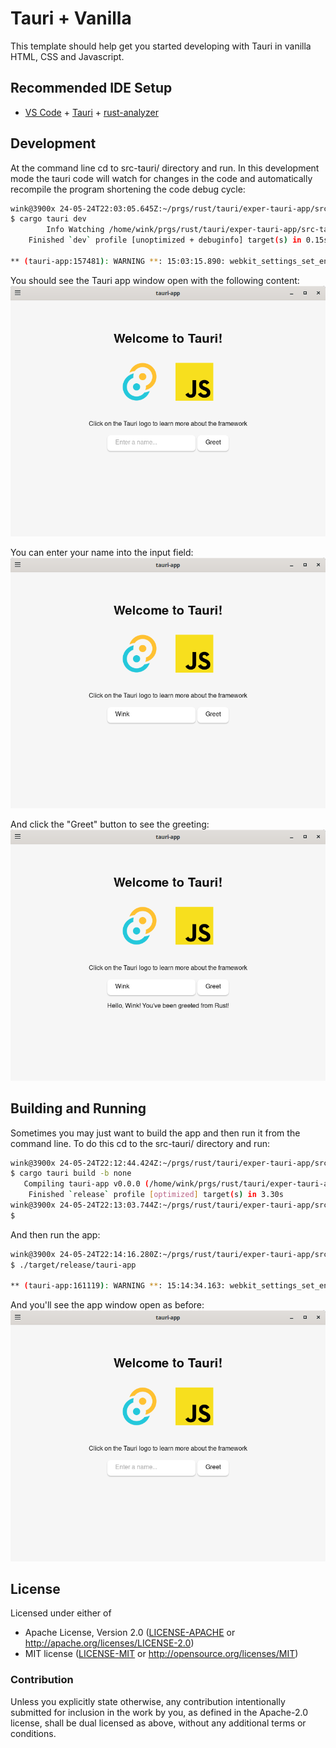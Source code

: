 # Tauri + Vanilla

This template should help get you started developing with Tauri in vanilla HTML, CSS and Javascript.


## Recommended IDE Setup

- [VS Code](https://code.visualstudio.com/) + [Tauri](https://marketplace.visualstudio.com/items?itemName=tauri-apps.tauri-vscode) + [rust-analyzer](https://marketplace.visualstudio.com/items?itemName=rust-lang.rust-analyzer)

## Development

At the command line cd to src-tauri/ directory and run. In this
development mode the tauri code will watch for changes in the
code and automatically recompile the program shortening the
code debug cycle:
```bash
wink@3900x 24-05-24T22:03:05.645Z:~/prgs/rust/tauri/exper-tauri-app/src-tauri (main)
$ cargo tauri dev
        Info Watching /home/wink/prgs/rust/tauri/exper-tauri-app/src-tauri for changes...
    Finished `dev` profile [unoptimized + debuginfo] target(s) in 0.15s

** (tauri-app:157481): WARNING **: 15:03:15.890: webkit_settings_set_enable_offline_web_application_cache is deprecated and does nothing.
```

You should see the Tauri app window open with the following content:
![Image tauri-app](/assets/tauri-app-1.png)

You can enter your name into the input field:
![Image tauri-app](/assets/tauri-app-2.png)

And click the "Greet" button to see the greeting:
![Image tauri-app](/assets/tauri-app-3.png)

## Building and Running

Sometimes you may just want to build the app and then run it from
the command line. To do this cd to the src-tauri/ directory and
run:

```bash
wink@3900x 24-05-24T22:12:44.424Z:~/prgs/rust/tauri/exper-tauri-app/src-tauri (main)
$ cargo tauri build -b none
   Compiling tauri-app v0.0.0 (/home/wink/prgs/rust/tauri/exper-tauri-app/src-tauri)
    Finished `release` profile [optimized] target(s) in 3.30s
wink@3900x 24-05-24T22:13:03.744Z:~/prgs/rust/tauri/exper-tauri-app/src-tauri (main)
$
```

And then run the app:
```bash
wink@3900x 24-05-24T22:14:16.280Z:~/prgs/rust/tauri/exper-tauri-app/src-tauri (main)
$ ./target/release/tauri-app

** (tauri-app:161119): WARNING **: 15:14:34.163: webkit_settings_set_enable_offline_web_application_cache is deprecated and does nothing.
```

And you'll see the app window open as before:
![Image tauri-app](/assets/tauri-app-1.png)

## License

Licensed under either of

- Apache License, Version 2.0 ([LICENSE-APACHE](LICENSE-APACHE) or http://apache.org/licenses/LICENSE-2.0)
- MIT license ([LICENSE-MIT](LICENSE-MIT) or http://opensource.org/licenses/MIT)

### Contribution

Unless you explicitly state otherwise, any contribution intentionally submitted
for inclusion in the work by you, as defined in the Apache-2.0 license, shall
be dual licensed as above, without any additional terms or conditions.


